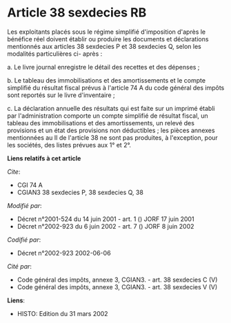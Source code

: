 # Article 38 sexdecies RB

Les exploitants placés sous le régime simplifié d'imposition d'après le bénéfice réel doivent établir ou produire les
documents et déclarations mentionnés aux articles 38 sexdecies P et 38 sexdecies Q, selon les modalités particulières ci-
après :

a. Le livre journal enregistre le détail des recettes et des dépenses ;

b. Le tableau des immobilisations et des amortissements et le compte simplifié du résultat fiscal prévus à l'article 74 A du
code général des impôts sont reportés sur le livre d'inventaire ;

c. La déclaration annuelle des résultats qui est faite sur un imprimé établi par l'administration comporte un compte
simplifié de résultat fiscal, un tableau des immobilisations et des amortissements, un relevé des provisions et un état des
provisions non déductibles ; les pièces annexes mentionnées au II de l'article 38 ne sont pas produites, à l'exception, pour
les sociétés, des listes prévues aux 1° et 2°.

**Liens relatifs à cet article**

_Cite_:

  - CGI 74 A
  - CGIAN3 38 sexdecies P, 38 sexdecies Q, 38

_Modifié par_:

  - Décret n°2001-524 du 14 juin 2001 - art. 1 () JORF 17 juin 2001
  - Décret n°2002-923 du 6 juin 2002 - art. 7 () JORF 8 juin 2002

_Codifié par_:

  - Décret n°2002-923 2002-06-06

_Cité par_:

  - Code général des impôts, annexe 3, CGIAN3. - art. 38 sexdecies C (V)
  - Code général des impôts, annexe 3, CGIAN3. - art. 38 sexdecies V (V)

**Liens**:

  - HISTO: Edition du 31 mars 2002
